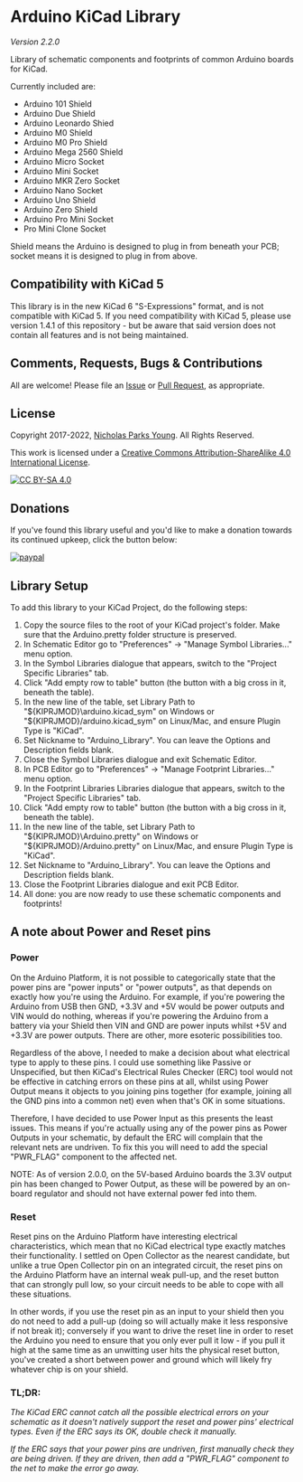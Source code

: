 # Arduino KiCad Library
*Version 2.2.0*

Library of schematic components and footprints of common Arduino boards for KiCad.

Currently included are:
- Arduino 101 Shield
- Arduino Due Shield
- Arduino Leonardo Shied
- Arduino M0 Shield
- Arduino M0 Pro Shield
- Arduino Mega 2560 Shield
- Arduino Micro Socket
- Arduino Mini Socket
- Arduino MKR Zero Socket
- Arduino Nano Socket
- Arduino Uno Shield
- Arduino Zero Shield
- Arduino Pro Mini Socket
- Pro Mini Clone Socket

Shield means the Arduino is designed to plug in from beneath your PCB; socket means it is designed to plug in from above.

## Compatibility with KiCad 5
This library is in the new KiCad 6 "S-Expressions" format, and is not compatible with KiCad 5. If you need compatibility with KiCad 5, please use version 1.4.1 of this repository - but be aware that said version does not contain all features and is not being maintained.

## Comments, Requests, Bugs & Contributions
All are welcome!
Please file an [Issue](https://github.com/Alarm-Siren/arduino-kicad-library/issues) or [Pull Request](https://github.com/Alarm-Siren/arduino-kicad-library/pulls), as appropriate.

## License
Copyright 2017-2022, [Nicholas Parks Young](https://github.com/Alarm-Siren). All Rights Reserved.  

This work is licensed under a
[Creative Commons Attribution-ShareAlike 4.0 International License](https://creativecommons.org/licenses/by-sa/4.0/).

[![CC BY-SA 4.0](https://licensebuttons.net/l/by-sa/4.0/88x31.png)](https://creativecommons.org/licenses/by-sa/4.0/)

## Donations

If you've found this library useful and you'd like to make a donation towards its continued upkeep, click the button below:

[![paypal](https://www.paypalobjects.com/en_GB/i/btn/btn_donate_LG.gif)](https://www.paypal.com/cgi-bin/webscr?cmd=_s-xclick&hosted_button_id=UX25HM4CZFFWW)

## Library Setup
To add this library to your KiCad Project, do the following steps:
1. Copy the source files to the root of your KiCad project's folder. Make sure that the Arduino.pretty folder structure is preserved.
2. In Schematic Editor go to "Preferences" -> "Manage Symbol Libraries..." menu option.
3. In the Symbol Libraries dialogue that appears, switch to the "Project Specific Libraries" tab.
4. Click "Add empty row to table" button (the button with a big cross in it, beneath the table).
5. In the new line of the table, set Library Path to "${KIPRJMOD}\arduino.kicad_sym" on Windows or "${KIPRJMOD}/arduino.kicad_sym" on Linux/Mac, and ensure Plugin Type is "KiCad".
6. Set Nickname to "Arduino_Library". You can leave the Options and Description fields blank.
7. Close the Symbol Libraries dialogue and exit Schematic Editor.
8. In PCB Editor go to "Preferences" -> "Manage Footprint Libraries..." menu option.
9. In the Footprint Libraries Libraries dialogue that appears, switch to the "Project Specific Libraries" tab.
10. Click "Add empty row to table" button (the button with a big cross in it, beneath the table).
11. In the new line of the table, set Library Path to "${KIPRJMOD}\Arduino.pretty" on Windows or "${KIPRJMOD}/Arduino.pretty" on Linux/Mac, and ensure Plugin Type is "KiCad".
12. Set Nickname to "Arduino_Library". You can leave the Options and Description fields blank.
13. Close the Footprint Libraries dialogue and exit PCB Editor.
14. All done: you are now ready to use these schematic components and footprints!

## A note about Power and Reset pins

### Power
On the Arduino Platform, it is not possible to categorically state that the power pins are "power inputs" or "power outputs", as that depends on exactly how you're using the Arduino. For example, if you're powering the Arduino from USB then GND, +3.3V and +5V would be power outputs and VIN would do nothing, whereas if you're powering the Arduino from a battery via your Shield then VIN and GND are power inputs whilst +5V and +3.3V are power outputs. There are other, more esoteric possibilities too.

Regardless of the above, I needed to make a decision about what electrical type to apply to these pins. I could use something like Passive or Unspecified, but then KiCad's Electrical Rules Checker (ERC) tool would not be effective in catching errors on these pins at all, whilst using Power Output means it objects to you joining pins together (for example, joining all the GND pins into a common net) even when that's OK in some situations.

Therefore, I have decided to use Power Input as this presents the least issues. This means if you're actually using any of the power pins as Power Outputs in your schematic, by default the ERC will complain that the relevant nets are undriven. To fix this you will need to add the special "PWR_FLAG" component to the affected net.

NOTE: As of version 2.0.0, on the 5V-based Arduino boards the 3.3V output pin has been changed to Power Output, as these will be powered by an on-board regulator and should not have external power fed into them.

### Reset
Reset pins on the Arduino Platform have interesting electrical characteristics, which mean that no KiCad electrical type exactly matches their functionality. I settled on Open Collector as the nearest candidate, but unlike a true Open Collector pin on an integrated circuit, the reset pins on the Arduino Platform have an internal weak pull-up, and the reset button that can strongly pull low, so your circuit needs to be able to cope with all these situations.

In other words, if you use the reset pin as an input to your shield then you do not need to add a pull-up (doing so will actually make it less responsive if not break it); conversely if you want to drive the reset line in order to reset the Arduino you need to ensure that you only ever pull it low - if you pull it high at the same time as an unwitting user hits the physical reset button, you've created a short between power and ground which will likely fry whatever chip is on your shield.

### TL;DR:

*The KiCad ERC cannot catch all the possible electrical errors on your schematic as it doesn't natively support the reset and power pins' electrical types. Even if the ERC says its OK, double check it manually.*

*If the ERC says that your power pins are undriven, first manually check they are being driven. If they are driven, then add a "PWR_FLAG" component to the net to make the error go away.*
